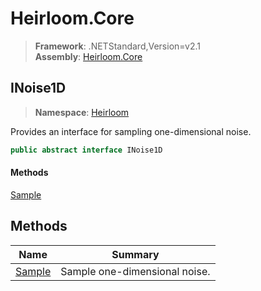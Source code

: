 # Heirloom.Core

> **Framework**: .NETStandard,Version=v2.1  
> **Assembly**: [Heirloom.Core][0]  

## INoise1D

> **Namespace**: [Heirloom][0]  

Provides an interface for sampling one-dimensional noise.

```cs
public abstract interface INoise1D
```

#### Methods

[Sample][1]

## Methods

| Name        | Summary                       |
|-------------|-------------------------------|
| [Sample][1] | Sample one-dimensional noise. |

[0]: ../../Heirloom.Core.md
[1]: INoise1D/Sample.md
